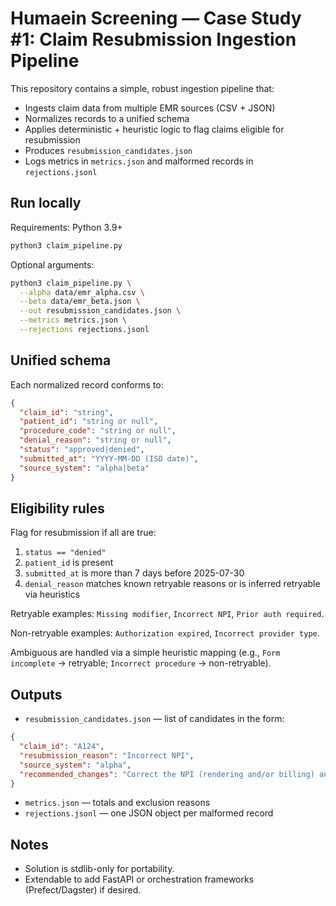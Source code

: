 # Humaein Screening — Case Study #1: Claim Resubmission Ingestion Pipeline

This repository contains a simple, robust ingestion pipeline that:

- Ingests claim data from multiple EMR sources (CSV + JSON)
- Normalizes records to a unified schema
- Applies deterministic + heuristic logic to flag claims eligible for resubmission
- Produces `resubmission_candidates.json`
- Logs metrics in `metrics.json` and malformed records in `rejections.jsonl`

## Run locally

Requirements: Python 3.9+

```bash
python3 claim_pipeline.py
```

Optional arguments:

```bash
python3 claim_pipeline.py \
  --alpha data/emr_alpha.csv \
  --beta data/emr_beta.json \
  --out resubmission_candidates.json \
  --metrics metrics.json \
  --rejections rejections.jsonl
```

## Unified schema

Each normalized record conforms to:

```json
{
  "claim_id": "string",
  "patient_id": "string or null",
  "procedure_code": "string or null",
  "denial_reason": "string or null",
  "status": "approved|denied",
  "submitted_at": "YYYY-MM-DD (ISO date)",
  "source_system": "alpha|beta"
}
```

## Eligibility rules

Flag for resubmission if all are true:

1. `status == "denied"`
2. `patient_id` is present
3. `submitted_at` is more than 7 days before 2025-07-30
4. `denial_reason` matches known retryable reasons or is inferred retryable via heuristics

Retryable examples: `Missing modifier`, `Incorrect NPI`, `Prior auth required`.

Non-retryable examples: `Authorization expired`, `Incorrect provider type`.

Ambiguous are handled via a simple heuristic mapping (e.g., `Form incomplete` -> retryable; `Incorrect procedure` -> non-retryable).

## Outputs

- `resubmission_candidates.json` — list of candidates in the form:

```json
{
  "claim_id": "A124",
  "resubmission_reason": "Incorrect NPI",
  "source_system": "alpha",
  "recommended_changes": "Correct the NPI (rendering and/or billing) and resubmit"
}
```

- `metrics.json` — totals and exclusion reasons
- `rejections.jsonl` — one JSON object per malformed record

## Notes

- Solution is stdlib-only for portability.
- Extendable to add FastAPI or orchestration frameworks (Prefect/Dagster) if desired.


